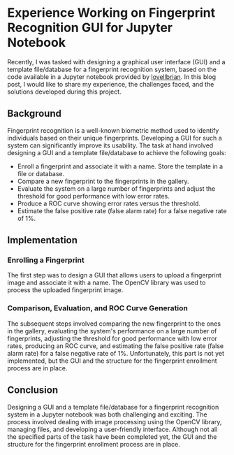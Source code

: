 # Experience Working on Fingerprint Recognition GUI for Jupyter Notebook

Recently, I was tasked with designing a graphical user interface (GUI) and a template file/database for a fingerprint recognition system, based on the code available in a Jupyter notebook provided by [lovellbrian](https://github.com/lovellbrian/fingerprint). In this blog post, I would like to share my experience, the challenges faced, and the solutions developed during this project.

## Background

Fingerprint recognition is a well-known biometric method used to identify individuals based on their unique fingerprints. Developing a GUI for such a system can significantly improve its usability. The task at hand involved designing a GUI and a template file/database to achieve the following goals:

- Enroll a fingerprint and associate it with a name. Store the template in a file or database.
- Compare a new fingerprint to the fingerprints in the gallery.
- Evaluate the system on a large number of fingerprints and adjust the threshold for good performance with low error rates.
- Produce a ROC curve showing error rates versus the threshold.
- Estimate the false positive rate (false alarm rate) for a false negative rate of 1%.

## Implementation

### Enrolling a Fingerprint

The first step was to design a GUI that allows users to upload a fingerprint image and associate it with a name. The OpenCV library was used to process the uploaded fingerprint image.

### Comparison, Evaluation, and ROC Curve Generation

The subsequent steps involved comparing the new fingerprint to the ones in the gallery, evaluating the system's performance on a large number of fingerprints, adjusting the threshold for good performance with low error rates, producing an ROC curve, and estimating the false positive rate (false alarm rate) for a false negative rate of 1%. Unfortunately, this part is not yet implemented, but the GUI and the structure for the fingerprint enrollment process are in place.

## Conclusion

Designing a GUI and a template file/database for a fingerprint recognition system in a Jupyter notebook was both challenging and exciting. The process involved dealing with image processing using the OpenCV library, managing files, and developing a user-friendly interface. Although not all the specified parts of the task have been completed yet, the GUI and the structure for the fingerprint enrollment process are in place.




